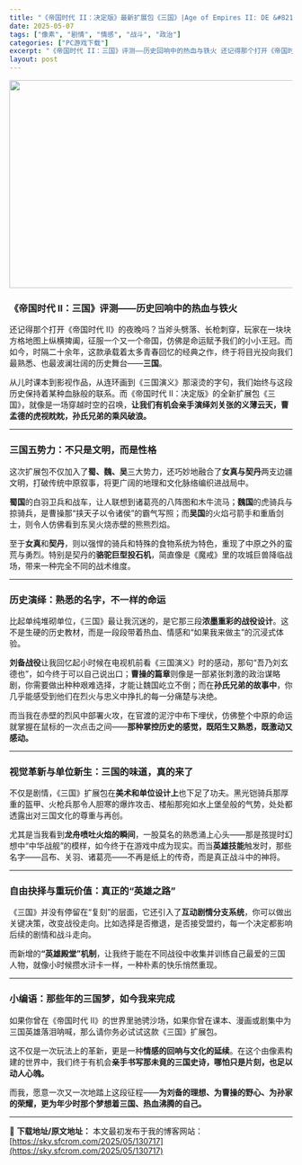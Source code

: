 ```yaml
---
title: "《帝国时代 II：决定版》最新扩展包《三国》|Age of Empires II: DE &#8211; 三国 The Three Kingdoms|繁简中文"
date: 2025-05-07
tags: ["像素", "剧情", "情感", "战斗", "政治"]
categories: ["PC游戏下载"]
excerpt: "《帝国时代 II：三国》评测——历史回响中的热血与铁火 还记得那个打开《帝国时代 II》的夜晚吗？当斧头劈落、长枪刺穿，玩家在一块块方格地图上纵横捭阖，征服一个又一个帝国，仿佛是命运赋予我们的小小王冠。而如今，时隔二十余年，这款承载着太多青春回忆的经典之作，终于将目光投向我们最熟悉、也最波澜壮阔的历&hellip;"
layout: post
---
```


<img class="aligncenter size-full wp-image-130718" src="https://sky.sfcrom.com/wp-content/uploads/2025/05/2025050702521064.webp" alt="" width="660" height="370" />
<h3 class="" data-start="97" data-end="132"><strong data-start="101" data-end="132">《帝国时代 II：三国》评测——历史回响中的热血与铁火</strong></h3>
<p class="" data-start="134" data-end="268">还记得那个打开《帝国时代 II》的夜晚吗？当斧头劈落、长枪刺穿，玩家在一块块方格地图上纵横捭阖，征服一个又一个帝国，仿佛是命运赋予我们的小小王冠。而如今，时隔二十余年，这款承载着太多青春回忆的经典之作，终于将目光投向我们最熟悉、也最波澜壮阔的历史舞台——<strong data-start="261" data-end="267">三国</strong>。</p>
<p class="" data-start="270" data-end="400">从儿时课本到影视作品，从连环画到《三国演义》那滚烫的字句，我们始终与这段历史保持着某种血脉般的联系。而《帝国时代 II：决定版》的全新扩展包《三国》，就像是一场穿越时空的召唤，<strong data-start="358" data-end="400">让我们有机会亲手演绎刘关张的义薄云天，曹孟德的虎视眈眈，孙氏兄弟的乘风破浪。</strong></p>


<hr class="" data-start="402" data-end="405" />

<h3 class="" data-start="407" data-end="431"><strong data-start="411" data-end="431">三国五势力：不只是文明，而是性格</strong></h3>
<p class="" data-start="433" data-end="508">这次扩展包不仅加入了<strong data-start="443" data-end="452">蜀、魏、吴</strong>三大势力，还巧妙地融合了<strong data-start="464" data-end="473">女真与契丹</strong>两支边疆文明，打破传统中原叙事，将更广阔的地理和文化脉络编织进战局中。</p>
<p class="" data-start="510" data-end="615"><strong data-start="510" data-end="516">蜀国</strong>的白羽卫兵和战车，让人联想到诸葛亮的八阵图和木牛流马；<strong data-start="543" data-end="549">魏国</strong>的虎骑兵与掠骑兵，是曹操那“挟天子以令诸侯”的霸气写照；而<strong data-start="578" data-end="584">吴国</strong>的火焰弓箭手和重盾剑士，则令人仿佛看到东吴火烧赤壁的熊熊烈焰。</p>
<p class="" data-start="617" data-end="717">至于<strong data-start="619" data-end="625">女真</strong>和<strong data-start="626" data-end="632">契丹</strong>，则以强悍的骑兵和特殊的食物系统为特色，重现了中原之外的蛮荒与勇烈。特别是契丹的<strong data-start="672" data-end="683">骆驼巨型投石机</strong>，简直像是《魔戒》里的攻城巨兽降临战场，带来一种完全不同的战术维度。</p>


<hr class="" data-start="719" data-end="722" />

<h3 class="" data-start="724" data-end="749"><strong data-start="728" data-end="749">历史演绎：熟悉的名字，不一样的命运</strong></h3>
<p class="" data-start="751" data-end="829">比起单纯堆砌单位，《三国》最让我沉迷的，是它那三段<strong data-start="776" data-end="789">浓墨重彩的战役设计</strong>。这不是生硬的历史教材，而是一段段带着热血、情感和“如果我来做主”的沉浸式体验。</p>
<p class="" data-start="831" data-end="977"><strong data-start="831" data-end="839">刘备战役</strong>让我回忆起小时候在电视机前看《三国演义》时的感动，那句“吾乃刘玄德也”，如今终于可以自己说出口；<strong data-start="887" data-end="896">曹操的篇章</strong>则像是一部紧张刺激的政治谋略剧，你需要做出种种艰难选择，才能让魏国屹立不倒；而在<strong data-start="936" data-end="948">孙氏兄弟的故事中</strong>，你几乎能感受到他们在烈火与忠义中挣扎的每一分痛楚与决绝。</p>
<p class="" data-start="979" data-end="1058">而当我在赤壁的烈风中部署火攻，在官渡的泥泞中布下埋伏，仿佛整个中原的命运就掌握在鼠标的一次点击之间——<strong data-start="1030" data-end="1058">那种掌控历史的感觉，既陌生又熟悉，既激动又感动。</strong></p>


<hr class="" data-start="1060" data-end="1063" />

<h3 class="" data-start="1065" data-end="1093"><strong data-start="1069" data-end="1093">视觉革新与单位新生：三国的味道，真的来了</strong></h3>
<p class="" data-start="1095" data-end="1186">不仅是剧情，《三国》扩展包在<strong data-start="1109" data-end="1121">美术和单位设计上</strong>也下足了功夫。黑光铠骑兵那厚重的盔甲、火枪兵那令人胆寒的爆炸攻击、楼船那宛如水上堡垒般的气势，处处都透露出对三国文化的尊重与再创。</p>
<p class="" data-start="1188" data-end="1304">尤其是当我看到<strong data-start="1195" data-end="1208">龙舟喷吐火焰的瞬间</strong>，一股莫名的熟悉涌上心头——那是孩提时幻想中“中华战舰”的模样，如今终于在游戏中成为现实。而当<strong data-start="1255" data-end="1263">英雄技能</strong>触发时，那些名字——吕布、关羽、诸葛亮——不再是纸上的传奇，而是真正战斗中的神将。</p>


<hr class="" data-start="1306" data-end="1309" />

<h3 class="" data-start="1311" data-end="1338"><strong data-start="1315" data-end="1338">自由抉择与重玩价值：真正的“英雄之路”</strong></h3>
<p class="" data-start="1340" data-end="1428">《三国》并没有停留在“复刻”的层面，它还引入了<strong data-start="1363" data-end="1375">互动剧情分支系统</strong>，你可以做出关键决策，改变战役走向。比如选择是否撤退，是否接受盟约，每一个决定都影响后续的剧情和战斗走向。</p>
<p class="" data-start="1430" data-end="1497">而新增的<strong>“英雄殿堂”机制</strong>，让我终于能在不同战役中收集并训练自己最爱的三国人物，就像小时候攒水浒卡一样，一种朴素的快乐悄然重现。</p>


<hr class="" data-start="1499" data-end="1502" />

<h3 class="" data-start="1504" data-end="1530"><strong data-start="1508" data-end="1530">小编语：那些年的三国梦，如今我来完成</strong></h3>
<p class="" data-start="1532" data-end="1597">如果你曾在《帝国时代 II》的世界里驰骋沙场，如果你曾在课本、漫画或剧集中为三国英雄落泪呐喊，那么请你务必试试这款《三国》扩展包。</p>
<p class="" data-start="1599" data-end="1684">这不仅是一次玩法上的革新，更是一种<strong data-start="1616" data-end="1631">情感的回响与文化的延续</strong>。在这个由像素构建的世界中，我们终于有机会<strong data-start="1652" data-end="1684">亲手书写那未竟的三国史诗，哪怕只是片刻，也足以动人心魄。</strong></p>
<p class="" data-start="1686" data-end="1751">而我，愿意一次又一次地踏上这段征程——<strong data-start="1705" data-end="1751">为刘备的理想、为曹操的野心、为孙家的荣耀，更为年少时那个梦想着三国、热血沸腾的自己。</strong></p>

---
📖 **下载地址/原文地址：** 本文最初发布于我的博客网站：[https://sky.sfcrom.com/2025/05/130717](https://sky.sfcrom.com/2025/05/130717)
